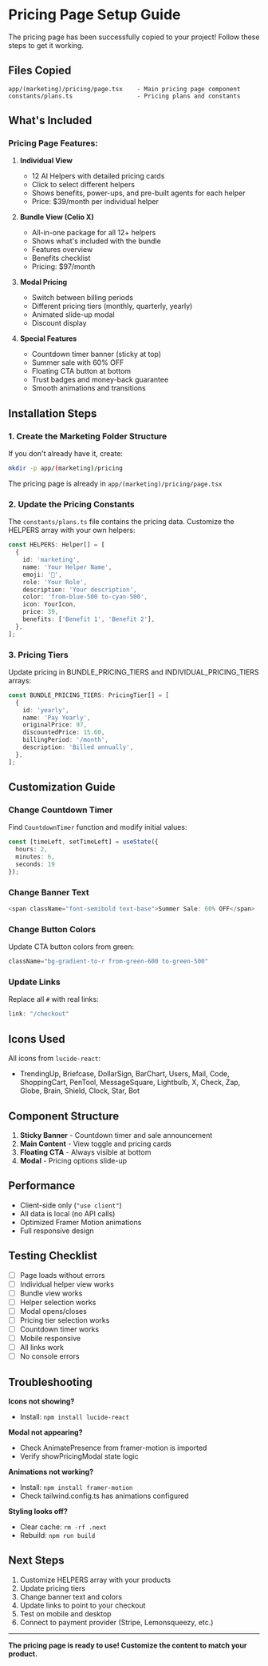 # Pricing Page Setup Guide

The pricing page has been successfully copied to your project! Follow these steps to get it working.

## Files Copied

```
app/(marketing)/pricing/page.tsx    - Main pricing page component
constants/plans.ts                  - Pricing plans and constants
```

## What's Included

### Pricing Page Features:

1. **Individual View**
   - 12 AI Helpers with detailed pricing cards
   - Click to select different helpers
   - Shows benefits, power-ups, and pre-built agents for each helper
   - Price: $39/month per individual helper

2. **Bundle View (Celio X)**
   - All-in-one package for all 12+ helpers
   - Shows what's included with the bundle
   - Features overview
   - Benefits checklist
   - Pricing: $97/month

3. **Modal Pricing**
   - Switch between billing periods
   - Different pricing tiers (monthly, quarterly, yearly)
   - Animated slide-up modal
   - Discount display

4. **Special Features**
   - Countdown timer banner (sticky at top)
   - Summer sale with 60% OFF
   - Floating CTA button at bottom
   - Trust badges and money-back guarantee
   - Smooth animations and transitions

## Installation Steps

### 1. Create the Marketing Folder Structure

If you don't already have it, create:
```bash
mkdir -p app/(marketing)/pricing
```

The pricing page is already in `app/(marketing)/pricing/page.tsx`

### 2. Update the Pricing Constants

The `constants/plans.ts` file contains the pricing data. Customize the HELPERS array with your own helpers:

```typescript
const HELPERS: Helper[] = [
  {
    id: 'marketing',
    name: 'Your Helper Name',
    emoji: '🎯',
    role: 'Your Role',
    description: 'Your description',
    color: 'from-blue-500 to-cyan-500',
    icon: YourIcon,
    price: 39,
    benefits: ['Benefit 1', 'Benefit 2'],
  },
];
```

### 3. Pricing Tiers

Update pricing in BUNDLE_PRICING_TIERS and INDIVIDUAL_PRICING_TIERS arrays:

```typescript
const BUNDLE_PRICING_TIERS: PricingTier[] = [
  {
    id: 'yearly',
    name: 'Pay Yearly',
    originalPrice: 97,
    discountedPrice: 15.60,
    billingPeriod: '/month',
    description: 'Billed annually',
  },
];
```

## Customization Guide

### Change Countdown Timer

Find `CountdownTimer` function and modify initial values:
```typescript
const [timeLeft, setTimeLeft] = useState({
  hours: 2,
  minutes: 6,
  seconds: 19
});
```

### Change Banner Text

```typescript
<span className="font-semibold text-base">Summer Sale: 60% OFF</span>
```

### Change Button Colors

Update CTA button colors from green:
```typescript
className="bg-gradient-to-r from-green-600 to-green-500"
```

### Update Links

Replace all `#` with real links:
```typescript
link: "/checkout"
```

## Icons Used

All icons from `lucide-react`:
- TrendingUp, Briefcase, DollarSign, BarChart, Users, Mail, Code, ShoppingCart, PenTool, MessageSquare, Lightbulb, X, Check, Zap, Globe, Brain, Shield, Clock, Star, Bot

## Component Structure

1. **Sticky Banner** - Countdown timer and sale announcement
2. **Main Content** - View toggle and pricing cards
3. **Floating CTA** - Always visible at bottom
4. **Modal** - Pricing options slide-up

## Performance

- Client-side only (`"use client"`)
- All data is local (no API calls)
- Optimized Framer Motion animations
- Full responsive design

## Testing Checklist

- [ ] Page loads without errors
- [ ] Individual helper view works
- [ ] Bundle view works
- [ ] Helper selection works
- [ ] Modal opens/closes
- [ ] Pricing tier selection works
- [ ] Countdown timer works
- [ ] Mobile responsive
- [ ] All links work
- [ ] No console errors

## Troubleshooting

**Icons not showing?**
- Install: `npm install lucide-react`

**Modal not appearing?**
- Check AnimatePresence from framer-motion is imported
- Verify showPricingModal state logic

**Animations not working?**
- Install: `npm install framer-motion`
- Check tailwind.config.ts has animations configured

**Styling looks off?**
- Clear cache: `rm -rf .next`
- Rebuild: `npm run build`

## Next Steps

1. Customize HELPERS array with your products
2. Update pricing tiers
3. Change banner text and colors
4. Update links to point to your checkout
5. Test on mobile and desktop
6. Connect to payment provider (Stripe, Lemonsqueezy, etc.)

---

**The pricing page is ready to use! Customize the content to match your product.**
